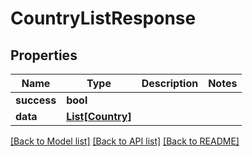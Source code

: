 # CountryListResponse

## Properties
Name | Type | Description | Notes
------------ | ------------- | ------------- | -------------
**success** | **bool** |  | 
**data** | [**List[Country]**](Country.md) |  | 

[[Back to Model list]](../README.md#documentation-for-models) [[Back to API list]](../README.md#documentation-for-api-endpoints) [[Back to README]](../README.md)


